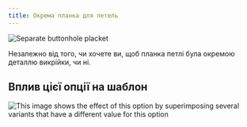 ```yaml
---
title: Окрема планка для петель
---
```


![Separate buttonhole placket](seperatebuttonholeplacket.svg)

Незалежно від того, чи хочете ви, щоб планка петлі була окремою деталлю викрійки, чи ні.

## Вплив цієї опції на шаблон

![This image shows the effect of this option by superimposing several variants that have a different value for this option](simon_seperatebuttonholeplacket_sample.svg "Effect of this option on the pattern")
